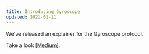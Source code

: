 ```yaml
---
title: Introducing Gyroscope
updated: 2021-01-11
---
```


We've released an explainer for the Gyroscope protocol.

Take a look [[Medium]](https://medium.com/gyroscope-protocol/gyroscope-explained-from-tradfi-currency-pegs-to-non-custodial-stablecoins-41bd32604fb5).
